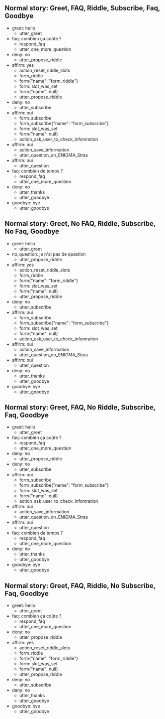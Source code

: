 ## Normal story: Greet, FAQ, Riddle, Subscribe, Faq, Goodbye
* greet: hello
  - utter_greet
* faq: combien ça coûte ?
  - respond_faq
  - utter_one_more_question
* deny: no
  - utter_propose_riddle
* affirm: yes
  - action_reset_riddle_slots
  - form_riddle
  - form{"name": "form_riddle"}
  - form: slot_was_set
  - form{"name": null}
  - utter_propose_riddle
* deny: no
  - utter_subscribe
* affirm: oui
  - form_subscribe
  - form_subscribe{"name": "form_subscribe"}
  - form: slot_was_set
  - form{"name": null}
  - action_ask_user_to_check_infomration
* affirm: oui
  - action_save_information
  - utter_question_on_ENIGMA_Stras
* affirm: oui
  - utter_question
* faq: combien de temps ?
  - respond_faq
  - utter_one_more_question
* deny: no
  - utter_thanks
  - utter_goodbye
* goodbye: bye
  - utter_goodbye

## Normal story: Greet, No FAQ, Riddle, Subscribe, No Faq, Goodbye
* greet: hello
  - utter_greet
* no_question: je n'ai pas de question
  - utter_propose_riddle
* affirm: yes
  - action_reset_riddle_slots
  - form_riddle
  - form{"name": "form_riddle"}
  - form: slot_was_set
  - form{"name": null}
  - utter_propose_riddle
* deny: no
  - utter_subscribe
* affirm: oui
  - form_subscribe
  - form_subscribe{"name": "form_subscribe"}
  - form: slot_was_set
  - form{"name": null}
  - action_ask_user_to_check_infomration
* affirm: oui
  - action_save_information
  - utter_question_on_ENIGMA_Stras
* affirm: oui
  - utter_question
* deny: no
  - utter_thanks
  - utter_goodbye
* goodbye: bye
  - utter_goodbye

## Normal story: Greet, FAQ, No Riddle, Subscribe, Faq, Goodbye
* greet: hello
  - utter_greet
* faq: combien ça coûte ?
  - respond_faq
  - utter_one_more_question
* deny: no
  - utter_propose_riddle
* deny: no
  - utter_subscribe
* affirm: oui
  - form_subscribe
  - form_subscribe{"name": "form_subscribe"}
  - form: slot_was_set
  - form{"name": null}
  - action_ask_user_to_check_infomration
* affirm: oui
  - action_save_information
  - utter_question_on_ENIGMA_Stras
* affirm: oui
  - utter_question
* faq: combien de temps ?
  - respond_faq
  - utter_one_more_question
* deny: no
  - utter_thanks
  - utter_goodbye
* goodbye: bye
  - utter_goodbye

## Normal story: Greet, FAQ, Riddle, No Subscribe, Faq, Goodbye
* greet: hello
  - utter_greet
* faq: combien ça coûte ?
  - respond_faq
  - utter_one_more_question
* deny: no
  - utter_propose_riddle
* affirm: yes
  - action_reset_riddle_slots
  - form_riddle
  - form{"name": "form_riddle"}
  - form: slot_was_set
  - form{"name": null}
  - utter_propose_riddle
* deny: no
  - utter_subscribe
* deny: no
  - utter_thanks
  - utter_goodbye
* goodbye: bye
  - utter_goodbye
